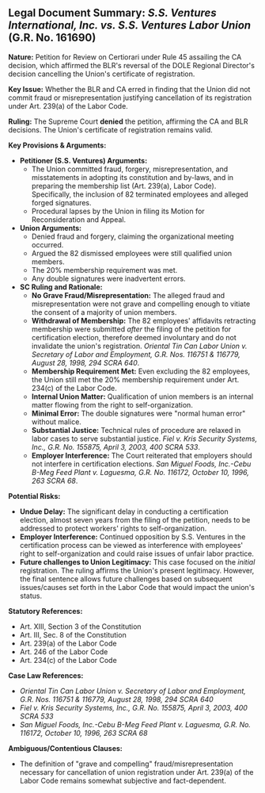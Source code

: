 ## Legal Document Summary: *S.S. Ventures International, Inc. vs. S.S. Ventures Labor Union* (G.R. No. 161690)

**Nature:** Petition for Review on Certiorari under Rule 45 assailing the CA decision, which affirmed the BLR's reversal of the DOLE Regional Director's decision cancelling the Union's certificate of registration.

**Key Issue:** Whether the BLR and CA erred in finding that the Union did not commit fraud or misrepresentation justifying cancellation of its registration under Art. 239(a) of the Labor Code.

**Ruling:** The Supreme Court **denied** the petition, affirming the CA and BLR decisions. The Union's certificate of registration remains valid.

**Key Provisions & Arguments:**

*   **Petitioner (S.S. Ventures) Arguments:**
    *   The Union committed fraud, forgery, misrepresentation, and misstatements in adopting its constitution and by-laws, and in preparing the membership list (Art. 239(a), Labor Code). Specifically, the inclusion of 82 terminated employees and alleged forged signatures.
    *   Procedural lapses by the Union in filing its Motion for Reconsideration and Appeal.
*   **Union Arguments:**
    *   Denied fraud and forgery, claiming the organizational meeting occurred.
    *   Argued the 82 dismissed employees were still qualified union members.
    *   The 20% membership requirement was met.
    *   Any double signatures were inadvertent errors.
*   **SC Ruling and Rationale:**
    *   **No Grave Fraud/Misrepresentation:** The alleged fraud and misrepresentation were not grave and compelling enough to vitiate the consent of a majority of union members.
    *   **Withdrawal of Membership:** The 82 employees' affidavits retracting membership were submitted *after* the filing of the petition for certification election, therefore deemed involuntary and do not invalidate the union's registration. *Oriental Tin Can Labor Union v. Secretary of Labor and Employment, G.R. Nos. 116751 & 116779, August 28, 1998, 294 SCRA 640*.
    *   **Membership Requirement Met:** Even excluding the 82 employees, the Union still met the 20% membership requirement under Art. 234(c) of the Labor Code.
    *   **Internal Union Matter:** Qualification of union members is an internal matter flowing from the right to self-organization.
    *   **Minimal Error:** The double signatures were "normal human error" without malice.
    *   **Substantial Justice:** Technical rules of procedure are relaxed in labor cases to serve substantial justice. *Fiel v. Kris Security Systems, Inc., G.R. No. 155875, April 3, 2003, 400 SCRA 533*.
    *   **Employer Interference:** The Court reiterated that employers should not interfere in certification elections. *San Miguel Foods, Inc.-Cebu B-Meg Feed Plant v. Laguesma, G.R. No. 116172, October 10, 1996, 263 SCRA 68*.

**Potential Risks:**

*   **Undue Delay:** The significant delay in conducting a certification election, almost seven years from the filing of the petition, needs to be addressed to protect workers' rights to self-organization.
*   **Employer Interference:** Continued opposition by S.S. Ventures in the certification process can be viewed as interference with employees' right to self-organization and could raise issues of unfair labor practice.
*   **Future challenges to Union Legitimacy:** This case focused on the *initial* registration. The ruling affirms the Union's present legitimacy. However, the final sentence allows future challenges based on subsequent issues/causes set forth in the Labor Code that would impact the union's status.

**Statutory References:**

*   Art. XIII, Section 3 of the Constitution
*   Art. III, Sec. 8 of the Constitution
*   Art. 239(a) of the Labor Code
*   Art. 246 of the Labor Code
*   Art. 234(c) of the Labor Code

**Case Law References:**

*   *Oriental Tin Can Labor Union v. Secretary of Labor and Employment, G.R. Nos. 116751 & 116779, August 28, 1998, 294 SCRA 640*
*   *Fiel v. Kris Security Systems, Inc., G.R. No. 155875, April 3, 2003, 400 SCRA 533*
*   *San Miguel Foods, Inc.-Cebu B-Meg Feed Plant v. Laguesma, G.R. No. 116172, October 10, 1996, 263 SCRA 68*

**Ambiguous/Contentious Clauses:**

*   The definition of "grave and compelling" fraud/misrepresentation necessary for cancellation of union registration under Art. 239(a) of the Labor Code remains somewhat subjective and fact-dependent.
